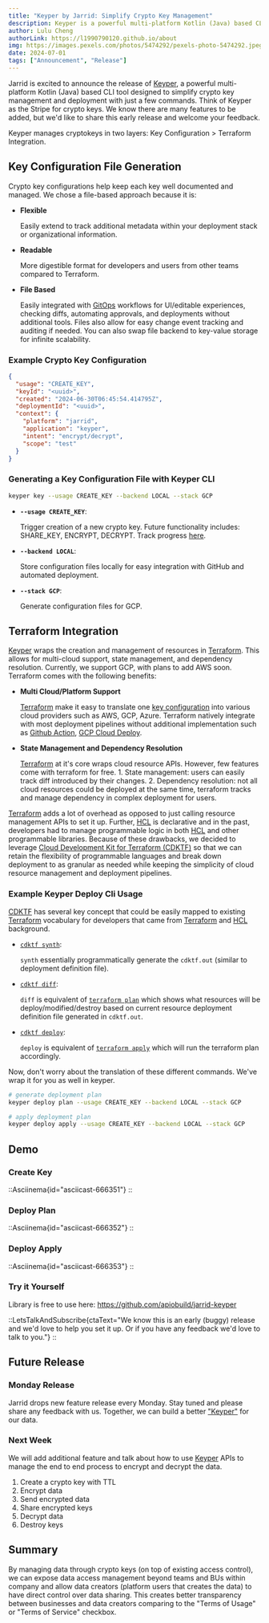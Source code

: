 ```yaml
---
title: "Keyper by Jarrid: Simplify Crypto Key Management"
description: Keyper is a powerful multi-platform Kotlin (Java) based CLI tool designed to simplify cryptokey management and deployment with just a few commands. Think of Keyper as the Stripe for crypto keys.
author: Lulu Cheng
authorLink: https://l1990790120.github.io/about
img: https://images.pexels.com/photos/5474292/pexels-photo-5474292.jpeg?auto=compress&cs=tinysrgb&w=1260&h=750&dpr=1
date: 2024-07-01
tags: ["Announcement", "Release"]
---
```


Jarrid is excited to announce the release of [Keyper](https://github.com/apiobuild/jarrid-keyper), a powerful multi-platform Kotlin (Java) based CLI tool designed to simplify crypto key management and deployment with just a few commands. Think of Keyper as the Stripe for crypto keys. We know there are many features to be added, but we'd like to share this early release and welcome your feedback.

Keyper manages cryptokeys in two layers: Key Configuration > Terraform Integration.

## Key Configuration File Generation

Crypto key configurations help keep each key well documented and managed. We chose a file-based approach because it is:

- **Flexible**

  Easily extend to track additional metadata within your deployment stack or organizational information.

- **Readable**

  More digestible format for developers and users from other teams compared to Terraform.

- **File Based**

  Easily integrated with [GitOps](https://github.com/topics/gitops) workflows for UI/editable experiences, checking diffs, automating approvals, and deployments without additional tools. Files also allow for easy change event tracking and auditing if needed. You can also swap file backend to key-value storage for infinite scalability.

### Example Crypto Key Configuration

```json
{
  "usage": "CREATE_KEY",
  "keyId": "<uuid>",
  "created": "2024-06-30T06:45:54.414795Z",
  "deploymentId": "<uuid>",
  "context": {
    "platform": "jarrid",
    "application": "keyper",
    "intent": "encrypt/decrypt",
    "scope": "test"
  }
}
```

### Generating a Key Configuration File with Keyper CLI

```bash
keyper key --usage CREATE_KEY --backend LOCAL --stack GCP
```

- **`--usage CREATE_KEY`**:

  Trigger creation of a new crypto key. Future functionality includes: SHARE_KEY, ENCRYPT, DECRYPT. Track progress [here](https://github.com/apiobuild/jarrid-keyper/issues/4).

- **`--backend LOCAL`**:

  Store configuration files locally for easy integration with GitHub and automated deployment.

- **`--stack GCP`**:

  Generate configuration files for GCP.

## Terraform Integration

[Keyper](ttps://github.com/apiobuild/jarrid-keyper) wraps the creation and management of resources in [Terraform](https://www.terraform.io/). This allows for multi-cloud support, state management, and dependency resolution. Currently, we support GCP, with plans to add AWS soon. Terraform comes with the following benefits:

- **Multi Cloud/Platform Support**

  [Terraform](https://www.terraform.io/) make it easy to translate one [key configuration](#crypto-key-configuration-file) into various cloud providers such as AWS, GCP, Azure. Terraform natively integrate with most deployment pipelines without additional implementation such as [Github Action](https://docs.github.com/en/actions), [GCP Cloud Deploy](https://cloud.google.com/deploy/docs/overview).

- **State Management and Dependency Resolution**

  [Terraform](https://www.terraform.io/) at it's core wraps cloud resource APIs. However, few features come with terraform for free. 1. State management: users can easily track diff introduced by their changes. 2. Dependency resolution: not all cloud resources could be deployed at the same time, terraform tracks and manage dependency in complex deployment for users.

[Terraform](https://www.terraform.io/) adds a lot of overhead as opposed to just calling resource management APIs to set it up. Further, [HCL](https://github.com/hashicorp/hcl/blob/main/hclsyntax/spec.md) is declarative and in the past, developers had to manage programmable logic in both [HCL](https://github.com/hashicorp/hcl/blob/main/hclsyntax/spec.md) and other programmable libraries. Because of these drawbacks, we decided to leverage [Cloud Development Kit for Terraform (CDKTF)](https://developer.hashicorp.com/terraform/cdktf) so that we can retain the flexibility of programmable languages and break down deployment to as granular as needed while keeping the simplicity of cloud resource management and deployment pipelines.

### Example Keyper Deploy Cli Usage

[CDKTF](https://developer.hashicorp.com/terraform/cdktf) has several key concept that could be easily mapped to existing [Terraform](https://www.terraform.io/) vocabulary for developers that came from [Terraform](https://www.terraform.io/) and [HCL](https://github.com/hashicorp/hcl/blob/main/hclsyntax/spec.md) background.

- [`cdktf synth`](https://developer.hashicorp.com/terraform/cdktf/cli-reference/commands#synth):

  `synth` essentially programmatically generate the `cdktf.out` (similar to deployment definition file).

- [`cdktf diff`](https://developer.hashicorp.com/terraform/cdktf/cli-reference/commands#diff):

  `diff` is equivalent of [`terraform plan`](https://developer.hashicorp.com/terraform/cli/commands/plan) which shows what resources will be deploy/modified/destroy based on current resource deployment definition file generated in `cdktf.out`.

- [`cdktf deploy`](https://developer.hashicorp.com/terraform/cdktf/cli-reference/commands#diff):

  `deploy` is equivalent of [`terraform apply`](https://developer.hashicorp.com/terraform/cli/commands/apply) which will run the terraform plan accordingly.

Now, don't worry about the translation of these different commands. We've wrap it for you as well in keyper.

```bash
# generate deployment plan
keyper deploy plan --usage CREATE_KEY --backend LOCAL --stack GCP

# apply deployment plan
keyper deploy apply --usage CREATE_KEY --backend LOCAL --stack GCP
```

## Demo

### Create Key

::Asciinema{id="asciicast-666351"}
::

### Deploy Plan

::Asciinema{id="asciicast-666352"}
::

### Deploy Apply

::Asciinema{id="asciicast-666353"}
::

### Try it Yourself

Library is free to use here: https://github.com/apiobuild/jarrid-keyper

::LetsTalkAndSubscribe{ctaText="We know this is an early (buggy) release and we'd love to help you set it up. Or if you have any feedback we'd love to talk to you."}
::

## Future Release

### Monday Release

Jarrid drops new feature release every Monday. Stay tuned and please share any feedback with us. Together, we can build a better ["Keyper"](https://github.com/apiobuild/jarrid-keyper) for our data.

### Next Week

We will add additional feature and talk about how to use [Keyper](https://github.com/apiobuild/jarrid-keyper) APIs to manage the end to end process to encrypt and decrypt the data.

1. Create a crypto key with TTL
2. Encrypt data
3. Send encrypted data
4. Share encrypted keys
5. Decrypt data
6. Destroy keys

## Summary

By managing data through crypto keys (on top of existing access control), we can expose data access management beyond teams and BUs within company and allow data creators (platform users that creates the data) to have direct control over data sharing. This creates better transparency between businesses and data creators comparing to the "Terms of Usage" or "Terms of Service" checkbox.
